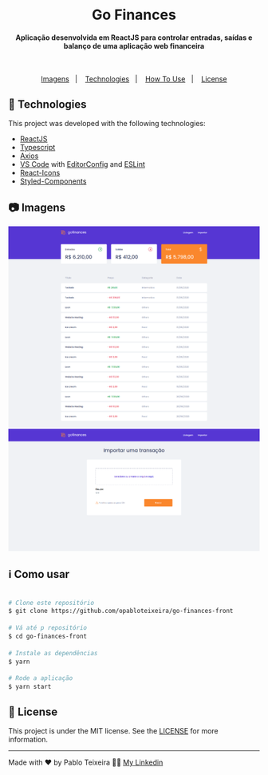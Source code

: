 <h1 align="center">
    <br>
    Go Finances
</h1>


<h4 align="center">
  Aplicação desenvolvida em ReactJS para controlar entradas, saídas e balanço de uma aplicação web financeira <br>
</h4>


</br>

<p align="center">
  <a href="#camera-imagens">Imagens</a>&nbsp;&nbsp;&nbsp;|&nbsp;&nbsp;&nbsp;
  <a href="#rocket-technologies">Technologies</a>&nbsp;&nbsp;&nbsp;|&nbsp;&nbsp;&nbsp;
  <!--<a href="#warning-prerequisites">Prerequisites</a>&nbsp;&nbsp;&nbsp;|&nbsp;&nbsp;&nbsp; -->
  <a href="#information_source-how-to-use">How To Use</a>&nbsp;&nbsp;&nbsp;|&nbsp;&nbsp;&nbsp;
  <a href="#memo-license">License</a>
</p>



## :rocket: Technologies
This project was developed with the following technologies:
-  [ReactJS](https://reactjs.org/)
-  [Typescript](https://www.typescriptlang.org/)
-  [Axios](https://github.com/axios/axios)
-  [VS Code][vc] with [EditorConfig][vceditconfig] and [ESLint][vceslint]
-  [React-Icons](https://react-icons.netlify.com/)
-  [Styled-Components](https://www.styled-components.com/)


## :camera: Imagens

![png1](git-imgs/goFinances01.png)
![png2](git-imgs/goFinances02.png)

<!--
-  [Polished](https://polished.js.org/)
-  [Expo](https://expo.io/)
-  [Redux](https://redux.js.org/)
-  [Redux-Saga](https://redux-saga.js.org/)
-  [ReactJS](https://reactjs.org/)
-  [React-Icons](https://react-icons.netlify.com/)
-  [React Router v4](https://github.com/ReactTraining/react-router)
-  [React Native](http://facebook.github.io/react-native/)
-  [React Navigation](https://reactnavigation.org/)
-  [React-Toastify](https://fkhadra.github.io/react-toastify/)
-  [react-loading-skeleton](https://github.com/dvtng/react-loading-skeleton)
-  [react-loader-spinner](https://github.com/mhnpd/react-loader-spinner)
-  [React Native Gesture Handler](https://kmagiera.github.io/react-native-gesture-handler/)
-  [react-native-shimmer-placeholder](https://github.com/tomzaku/react-native-shimmer-placeholder)
-  [react-native-linear-gradient](https://github.com/react-native-community/react-native-linear-gradient)
-  [react-native-vector-icons](https://oblador.github.io/react-native-vector-icons/)
-  [react-native-qrcode](https://www.npmjs.com/package/react-native-qrcode)
-  [react-native-showdown](https://github.com/jerolimov/react-native-showdown)
-  [Styled-Components](https://www.styled-components.com/)
-  [GraphQl](https://graphql.org/learn/)
-  [Apollo](https://www.apollographql.com/)
-  [@expo/vector-icons](https://expo.github.io/vector-icons/)
-  [expo-linear-gradient](https://docs.expo.io/versions/latest/sdk/linear-gradient/)
-  [PropTypes](https://github.com/facebook/prop-types)
-  [Immer](https://github.com/immerjs/immer)
-  [NumeralJS](http://numeraljs.com/)
-  [Reactotron](https://infinite.red/reactotron)
-  [VS Code][vc] with [EditorConfig][vceditconfig] and [ESLint][vceslint]
-  [History](https://www.npmjs.com/package/history)
-  [Polished](https://polished.js.org/)
-  [json-server](https://github.com/typicode/json-server)
-  [uuidv4](https://www.npmjs.com/package/uuidv4)
-  [Axios](https://github.com/axios/axios)
-  [Typescript](https://www.typescriptlang.org/)
-  [Node.js][nodejs]
-  [Express](https://expressjs.com/)
-  [nodemon](https://nodemon.io/)
-  [Sucrase](https://github.com/alangpierce/sucrase)
-  [Docker](https://www.docker.com/docker-community)
-  [Sequelize](http://docs.sequelizejs.com/)
-  [PostgreSQL](https://www.postgresql.org/)
-  [node-postgres](https://www.npmjs.com/package/pg)
-  [Redis](https://redis.io/)
-  [MongoDB](https://www.mongodb.com/)
-  [Mongoose](https://mongoosejs.com/)
-  [JWT](https://jwt.io/)
-  [Multer](https://github.com/expressjs/multer)
-  [Bcrypt](https://www.npmjs.com/package/bcrypt)
-  [Youch](https://www.npmjs.com/package/youch)
-  [Yup](https://www.npmjs.com/package/yup)
-  [Bee Queue](https://www.npmjs.com/package/bcrypt)
-  [Nodemailer](https://nodemailer.com/about/)
-  [date-fns](https://date-fns.org/)
-  [Sentry](https://sentry.io/)
-  [DotEnv](https://www.npmjs.com/package/dotenv)

-->


<!--
## :warning: Prerequisites

In order to use and test the app on a simulator or on your smartphone, you should've already setup the development environment for React Native applications. You can follow the following article (PT-BR) to setup your environment:
[React Native Environment (Android/iOS)](https://react-native.rocketseat.dev/)
-->

## :information_source: Como usar

```bash

# Clone este repositório
$ git clone https://github.com/opabloteixeira/go-finances-front

# Vá até p repositório
$ cd go-finances-front

# Instale as dependências
$ yarn

# Rode a aplicação
$ yarn start

```


## :memo: License
This project is under the MIT license. See the [LICENSE](https://github.com/opabloteixeira/github-explorer/blob/master/LICENSE) for more information.

---

Made with ♥ by Pablo Teixeira :male_detective: [My Linkedin](https://www.linkedin.com/in/pablo-teixeira-30713777/)

[nodejs]: https://nodejs.org/
[yarn]: https://yarnpkg.com/
[vc]: https://code.visualstudio.com/
[vceditconfig]: https://marketplace.visualstudio.com/items?itemName=EditorConfig.EditorConfig
[vceslint]: https://marketplace.visualstudio.com/items?itemName=dbaeumer.vscode-eslint

